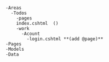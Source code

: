     -Areas
      -Todos
        -pages
        index.cshtml  ()
        -work
          -Acount
            -login.cshtml **(add @page)**
    -Pages
    -Models
    -Data
